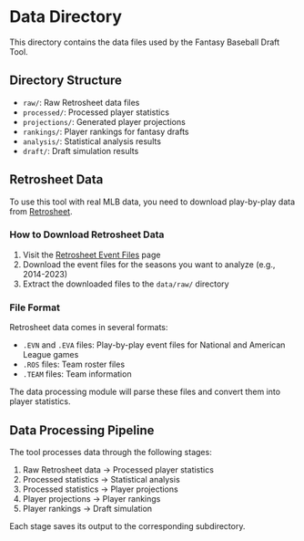 # Data Directory

This directory contains the data files used by the Fantasy Baseball Draft Tool.

## Directory Structure

- `raw/`: Raw Retrosheet data files
- `processed/`: Processed player statistics
- `projections/`: Generated player projections
- `rankings/`: Player rankings for fantasy drafts
- `analysis/`: Statistical analysis results
- `draft/`: Draft simulation results

## Retrosheet Data

To use this tool with real MLB data, you need to download play-by-play data from [Retrosheet](https://www.retrosheet.org/).

### How to Download Retrosheet Data

1. Visit the [Retrosheet Event Files](https://www.retrosheet.org/game.htm) page
2. Download the event files for the seasons you want to analyze (e.g., 2014-2023)
3. Extract the downloaded files to the `data/raw/` directory

### File Format

Retrosheet data comes in several formats:

- `.EVN` and `.EVA` files: Play-by-play event files for National and American League games
- `.ROS` files: Team roster files
- `.TEAM` files: Team information

The data processing module will parse these files and convert them into player statistics.

## Data Processing Pipeline

The tool processes data through the following stages:

1. Raw Retrosheet data → Processed player statistics
2. Processed statistics → Statistical analysis
3. Processed statistics → Player projections
4. Player projections → Player rankings
5. Player rankings → Draft simulation

Each stage saves its output to the corresponding subdirectory.
